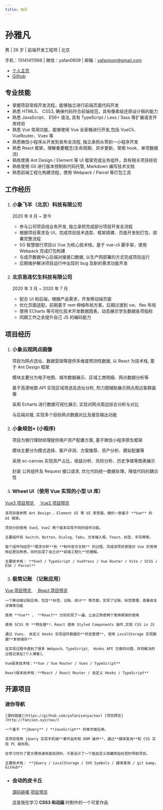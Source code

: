 ```yaml
---
title: 简历
---
```


# 孙雅凡

男 | 26 岁 | 前端开发工程师 | 北京

手机：13141411566 | 微信：yafan0609 | 邮箱：yafanison@gmail.com

- [个人主页](https://yafanisonya.github.io/blog/)
- [Github](https://github.com/yafanisonya)

## 专业技能

- 掌握项目常规开发流程，能够独立进行前端页面代码开发
- 熟悉 HTML5、 CSS3, 确保代码符合前端规范，具有像素级还原设计稿的能力
- 熟悉 JavaScript、 ES6+ 语法, 具有 TypeScript / Less / Sass 等扩展语言开发经验
- 熟悉 Vue 常用功能，能够使用 Vue 全家桶进行开发,包括 VueCli、VueRouter、Vuex 等
- 熟悉微信小程序从开发到发布全流程, 独立承担从零到一小程序开发
- 熟悉 React 框架，理解重要概念(生命周期、异步更新、常用 hook、单项数据流)
- 熟练使用 Ant Design / Element 等 UI 框架完成业务组件，具有相关项目经验
- 熟练使用 Git 进行版本控制和代码托管, Markdown 编写技术文档
- 熟悉前端工程化构建流程，使用 Webpack / Parcel 等打包工具
<!-- - 了解 Node.js 常用模块，能用 Express / Koa 等框架搭建基础的 Web 服务 -->

## 工作经历

1.  ### 小象飞羊（北京）科技有限公司

    2020 年 8 月 ~ 至今

    - 参与公司项目线业务开发, 独立承担完成部分项目开发全流程
    - 根据项目需求及 UI，完成项目技术选型、框架搭建、页面开发到打包、部署完整流程
    - 5G 智慧银行项目以 Vue 为核心技术栈，基于 vue-cli 脚手架，使用 Webpack 完成打包构建
    - 与成开数据中心后端对接接口数据, 以生产网部署的方式完成项目运行
    - 后期维护解决项目运行中出现的 bug 及新的需求功能开发

    <!-- - 云观网点画像基于 Ant Design 框架, 以 React 为技术栈，配合高德地图 API 实现数据化网点选址 -->

2.  ### 北京易连忆生科技有限公司

    2020 年 3 月 ~ 2020 年 7 月

    - 配合 UI 和后端，根据产品需求，开发移动端页面
    - 优化页面适配，前期基于 rem 伸缩布局方案，后期过渡到 vw、flex 布局
    - 使用 ECharts 等可视化技术开发数据图表，动态展示学生数据各项指标
    - 同期工作之余提升自己 JS 的编码能力

## 项目经历

1.  ### 小象云观网点画像

    项目为网点选址、数据营销等提供多维度预测性数据, 以 React 为技术栈, 基于 Ant Design 框架

    模块主要分为电子地图、城市数据展示、区域工商明细、网点数据分析等

    基于高德地图 API 实现区域筛选及选址分析, 热力图辅助展示网点周边客群画像

    采用 Echarts 进行数据可视化展示, 实现对网点周边综合分析与对比

    与后端对接, 实现多个目标网点数据对比及报告输出功能

2.  ### 小象规划+ (小程序)

    项目为银行理财经理提供用户资产配置方案, 基于微信小程序原生框架

    模块主要分为模式选择、客户评测、方案推荐、资产分析、模拟配置等

    采用 ec-canvas 实现资产占比、收益分析、风险分析、历史净值等图表展示

    封装 公共组件及 Request 接口请求, 优化代码统一数据处理，降低代码的耦合性

3.  ### Wheel UI（使用 Vue 实现的小型 UI 库）

[Vue3 项目预览 ](https://yafanisonya.github.io/wheelv3-website/) 　[ Vue2 项目预览](https://yafanisonya.github.io/wheel/)

<!-- [ Vue3 源码 ](https://github.com/yafanisonya/wheelv3) 　[ Vue2 源码 ](https://github.com/yafanisonya/wheel) -->

    该项目是参照 Ant Design 、Element UI 等 UI 库思路，做的一款基于 **Vue** 的 UI 框架。

    项目分别使用 Vue3、Vue2 两个版本实现不同的组件功能。

    主要组件有 Switch、Button、Dialog、Tabs、文本输入框、Toast、标签、手风琴等。

    每个组件均经历**需求分析**到 **制作官方文档** 的过程，完成该项目使我对 Vue 的常用特征更加熟悉，同时加深了自己对**前端工程化**的理解。

    主要技术栈： **Vue3 / TypeScript / VuePress / Vue Router / Vite / SCSS / ES6 / Parcel**

3.  ### 极简记账 （记账应用）

[ Vue 项目预览 ](https://yafanisonya.github.io/ledger-website/) 　[ React 项目预览 ](https://yafanisonya.github.io/react_morney_website/)

<!-- [ Vue 源码 ](https://github.com/yafanisonya/ledger)　 　[ React 源码](https://github.com/yafanisonya/react_morney) -->

    一个移动端记账应用，包含**标签、记账、统计** 等页面，实现了记账、标签管理、查看收支详情等功能

    使用 **Vue** 、 **React** 分别实现了一遍，让自己熟悉两个常用框架的使用

    使用 SCSS 作 **预处理**，React 使用 Styled Components 插件,实现 CSS in JS

    通过 Vuex、 自定义 Hooks 实现组件数据的**状态管理**, 使用 LocalStorage 实现数据**本地储存**

    在实现过程中遇到了很多 Webpack、TypeScript、 Hooks API 方面的问题，并将解决的过程记录在[个人博客]。

    Vue版本技术栈：**Vue / Vue Router / Vuex / TypeScript**

    React版本技术栈：**React / React Router / 自定义 Hooks / TypeScript**

## 开源项目

### 迷你导航

    [源码链接](https://github.com/yafanisonya/nav) [项目预览](http://fanison.xyz/nav/)

    一个基于 **jQuery** / **JavaScript** 的单页面应用。

    该项目使用 jQuery 实现手机端**事件监听和 DOM 操作**，通过**媒体查询**和 CSS 实现 PC 端布局。

    在学习时为了更方便快速地查阅资料，于是设计了一个能自定义收藏网站标签的导航项目。

    主要技术栈： **jQuery / LocalStorage / SVG Symbols / 媒体查询 / git &amp; GitHub**

- ### 会动的皮卡丘

  [源码链接](https://github.com/yafanisonya/pikachu) [项目预览](http://fanison.xyz/pikachu/src/test.html)

  这是我在学习 **CSS3 和动画** 时制作的一个可爱作品

<!-- - ### 简易画板

  [源码链接](https://github.com/yafanisonya/canvas-demo) [项目预览](http://fanison.xyz/canvas-demo/)

  我在学习 **Canvas** 时做的一个小作品 -->
